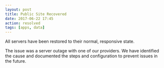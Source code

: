 ```yaml
---
layout: post
title: Public Site Recovered
date: 2017-06-22 17:45
action: resolved
tags: [apps, data]
---
```

All servers have been restored to their normal, responsive state.

The issue was a server outage with one of our providers. 
We have identified the cause and documented the steps and configuration to prevent issues in the future.
